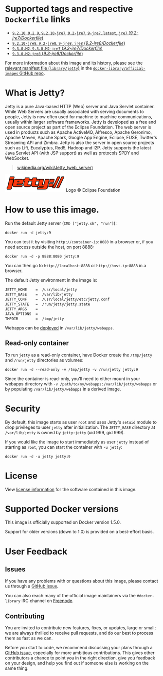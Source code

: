 # Supported tags and respective `Dockerfile` links

-	[`9.2.10`, `9.2`, `9`, `9.2.10-jre7`, `9.2-jre7`, `9-jre7`, `latest`, `jre7` (*9.2-jre7/Dockerfile*)](https://github.com/appropriate/docker-jetty/blob/185c044adf7a3a4c56db3cf354e44d678343d0cd/9.2-jre7/Dockerfile)
-	[`9.2.10-jre8`, `9.2-jre8`, `9-jre8`, `jre8` (*9.2-jre8/Dockerfile*)](https://github.com/appropriate/docker-jetty/blob/0098b2821ec823bdb7ab04e55f9259ea47a9a4e0/9.2-jre8/Dockerfile)
-	[`9.3.0.M2`, `9.3.0.M2-jre7` (*9.3-jre7/Dockerfile*)](https://github.com/appropriate/docker-jetty/blob/9ba53126e90113aed256d7b5f095d1118b8e82e6/9.3-jre7/Dockerfile)
-	[`9.3.0.M2-jre8` (*9.3-jre8/Dockerfile*)](https://github.com/appropriate/docker-jetty/blob/0098b2821ec823bdb7ab04e55f9259ea47a9a4e0/9.3-jre8/Dockerfile)

For more information about this image and its history, please see the [relevant manifest file (`library/jetty`)](https://github.com/docker-library/official-images/blob/master/library/jetty) in the [`docker-library/official-images` GitHub repo](https://github.com/docker-library/official-images).

# What is Jetty?

Jetty is a pure Java-based HTTP (Web) server and Java Servlet container. While Web Servers are usually associated with serving documents to people, Jetty is now often used for machine to machine communications, usually within larger software frameworks. Jetty is developed as a free and open source project as part of the Eclipse Foundation. The web server is used in products such as Apache ActiveMQ, Alfresco, Apache Geronimo, Apache Maven, Apache Spark, Google App Engine, Eclipse, FUSE, Twitter's Streaming API and Zimbra. Jetty is also the server in open source projects such as Lift, Eucalyptus, Red5, Hadoop and I2P. Jetty supports the latest Java Servlet API (with JSP support) as well as protocols SPDY and WebSocket.

> [wikipedia.org/wiki/Jetty_(web_server)](https://en.wikipedia.org/wiki/Jetty_%28web_server%29)

![logo](https://raw.githubusercontent.com/docker-library/docs/master/jetty/logo.png)Logo &copy; Eclipse Foundation

# How to use this image.

Run the default Jetty server (`CMD ["jetty.sh", "run"]`):

	docker run -d jetty:9

You can test it by visiting `http://container-ip:8080` in a browser or, if you need access outside the host, on port 8888:

	docker run -d -p 8888:8080 jetty:9

You can then go to `http://localhost:8888` or `http://host-ip:8888` in a browser.

The default Jetty environment in the image is:

	JETTY_HOME    =  /usr/local/jetty
	JETTY_BASE    =  /var/lib/jetty
	JETTY_CONF    =  /usr/local/jetty/etc/jetty.conf
	JETTY_STATE   =  /run/jetty/jetty.state
	JETTY_ARGS    =
	JAVA_OPTIONS  =
	TMPDIR        =  /tmp/jetty

Webapps can be [deployed](https://wiki.eclipse.org/Jetty/Howto/Deploy_Web_Applications) in `/var/lib/jetty/webapps`.

## Read-only container

To run `jetty` as a read-only container, have Docker create the `/tmp/jetty` and `/run/jetty` directories as volumes:

	docker run -d --read-only -v /tmp/jetty -v /run/jetty jetty:9

Since the container is read-only, you'll need to either mount in your webapps directory with `-v /path/to/my/webapps:/var/lib/jetty/webapps` or by populating `/var/lib/jetty/webapps` in a derived image.

# Security

By default, this image starts as user `root` and uses Jetty's `setuid` module to drop privileges to user `jetty` after initialization. The `JETTY_BASE` directory at `/var/lib/jetty` is owned by `jetty:jetty` (uid 999, gid 999).

If you would like the image to start immediately as user `jetty` instead of starting as `root`, you can start the container with `-u jetty`:

	docker run -d -u jetty jetty:9

# License

View [license information](http://eclipse.org/jetty/licenses.php) for the software contained in this image.

# Supported Docker versions

This image is officially supported on Docker version 1.5.0.

Support for older versions (down to 1.0) is provided on a best-effort basis.

# User Feedback

## Issues

If you have any problems with or questions about this image, please contact us through a [GitHub issue](https://github.com/appropriate/docker-jetty/issues).

You can also reach many of the official image maintainers via the `#docker-library` IRC channel on [Freenode](https://freenode.net).

## Contributing

You are invited to contribute new features, fixes, or updates, large or small; we are always thrilled to receive pull requests, and do our best to process them as fast as we can.

Before you start to code, we recommend discussing your plans through a [GitHub issue](https://github.com/appropriate/docker-jetty/issues), especially for more ambitious contributions. This gives other contributors a chance to point you in the right direction, give you feedback on your design, and help you find out if someone else is working on the same thing.

